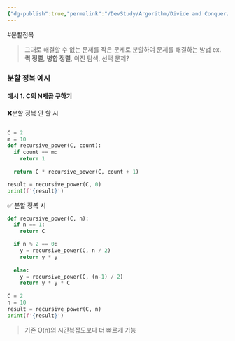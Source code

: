 ```yaml
---
{"dg-publish":true,"permalink":"/DevStudy/Argorithm/Divide and Conquer/","noteIcon":"","created":"2025-07-17T17:18:13.525+09:00","updated":"2025-08-01T00:05:46.253+09:00"}
---
```


#분할정복

> 그대로 해결할 수 없는 문제를 작은 문제로 분할하여 문제를 해결하는 방법
> ex. **퀵 정렬**, **병합 정렬**, 이진 탐색, 선택 문제?


### 분할 정복 예시 

#### 예시 1. C의 N제곱 구하기 

❌분할 정복 안 할 시 
```PYTHON
  
C = 2
m = 10
def recursive_power(C, count):
  if count == m:
    return 1
    
  return C * recursive_power(C, count + 1)

result = recursive_power(C, 0)
print(f'{result}')
```


✅ 분할 정복 시 
```python
def recursive_power(C, n):
  if n == 1:
    return C

  if n % 2 == 0:
    y = recursive_power(C, n / 2)
    return y * y
    
  else:
    y = recursive_power(C, (n-1) / 2)
    return y * y * C
    
C = 2
n = 10
result = recursive_power(C, n)
print(f'{result}')
```
> 기존 O(n)의 시간복잡도보다 더 빠르게 가능 




